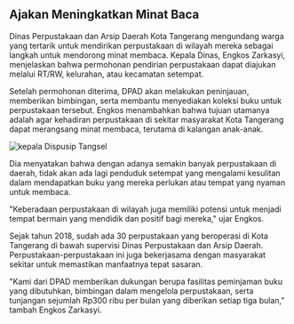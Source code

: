 ## Ajakan Meningkatkan Minat Baca
Dinas Perpustakaan dan Arsip Daerah Kota Tangerang mengundang warga yang tertarik untuk mendirikan perpustakaan di wilayah mereka sebagai langkah untuk mendorong minat membaca. Kepala Dinas, Engkos Zarkasyi, menjelaskan bahwa permohonan pendirian perpustakaan dapat diajukan melalui RT/RW, kelurahan, atau kecamatan setempat. 

Setelah permohonan diterima, DPAD akan melakukan peninjauan, memberikan bimbingan, serta membantu menyediakan koleksi buku untuk perpustakaan tersebut. Engkos menambahkan bahwa tujuan utamanya adalah agar kehadiran perpustakaan di sekitar masyarakat Kota Tangerang dapat merangsang minat membaca, terutama di kalangan anak-anak.


![kepala Dispusip Tangsel](https://img.antaranews.com/cache/1200x800/2023/08/10/SATGAS-LARASKA-2.jpeg.webp)

Dia menyatakan bahwa dengan adanya semakin banyak perpustakaan di daerah, tidak akan ada lagi penduduk setempat yang mengalami kesulitan dalam mendapatkan buku yang mereka perlukan atau tempat yang nyaman untuk membaca.

"Keberadaan perpustakaan di wilayah juga memiliki potensi untuk menjadi tempat bermain yang mendidik dan positif bagi mereka," ujar Engkos.

Sejak tahun 2018, sudah ada 30 perpustakaan yang beroperasi di Kota Tangerang di bawah supervisi Dinas Perpustakaan dan Arsip Daerah. Perpustakaan-perpustakaan ini juga bekerjasama dengan masyarakat sekitar untuk memastikan manfaatnya tepat sasaran.

"Kami dari DPAD memberikan dukungan berupa fasilitas peminjaman buku yang dibutuhkan, bimbingan dalam mengelola perpustakaan, serta tunjangan sejumlah Rp300 ribu per bulan yang diberikan setiap tiga bulan," tambah Engkos Zarkasyi.
